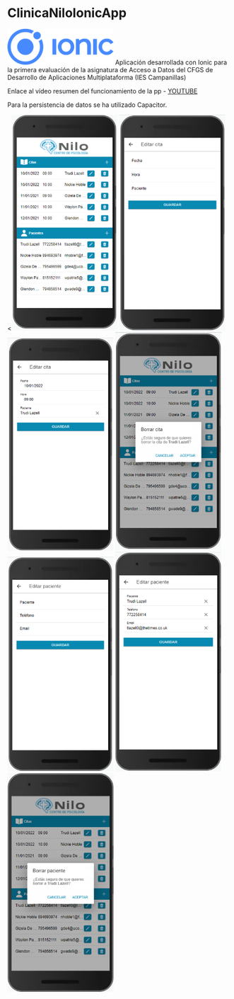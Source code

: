 # ClinicaNiloIonicApp

<img width="240px" src="./src/assets/capturas/ionic.png">
Aplicación desarrollada con Ionic para la primera evaluación de la asignatura de Acceso a Datos del CFGS de Desarrollo de Aplicaciones Multiplataforma (IES Campanillas)

Enlace al vídeo resumen del funcionamiento de la pp - [YOUTUBE](https://youtu.be/faZBctWYOQ0)

Para la persistencia de datos se ha utilizado Capacitor.

<<img width="240px" src="./src/assets/capturas/01_mainpage.png">
<img width="240px" src="./src/assets/capturas/02_nuevacita.png">
<img width="240px" src="./src/assets/capturas/03_editcita.png">
<img width="240px" src="./src/assets/capturas/04_borracita.png">
<img width="240px" src="./src/assets/capturas/05_nuevopaciente.png">
<img width="240px" src="./src/assets/capturas/06_editpaciente.png">
<img width="240px" src="./src/assets/capturas/07_borrapaciente.png">
